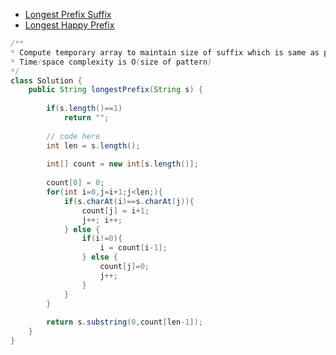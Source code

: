 * [Longest Prefix Suffix](https://practice.geeksforgeeks.org/problems/longest-prefix-suffix2527/1)
* [Longest Happy Prefix](https://leetcode.com/problems/longest-happy-prefix/)

```java
/**
* Compute temporary array to maintain size of suffix which is same as prefix
* Time/space complexity is O(size of pattern)
*/
class Solution {
    public String longestPrefix(String s) {
        
        if(s.length()==1)
            return "";
        
        // code here
        int len = s.length();
        
        int[] count = new int[s.length()];
        
        count[0] = 0;
        for(int i=0,j=i+1;j<len;){
            if(s.charAt(i)==s.charAt(j)){
                count[j] = i+1;
                j++; i++;
            } else {
                if(i!=0){
                    i = count[i-1];
                } else {
                    count[j]=0;
                    j++;
                }
            } 
        }
        
        return s.substring(0,count[len-1]);
    }
}
```

